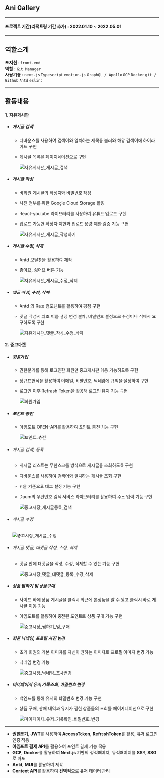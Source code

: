 ## Ani Gallery

---

#### 프로젝트 기간(리팩토링 기간 추가) : 2022.01.10 ~ 2022.05.01

---

## 역할소개

**포지션** : `front-end`
<br />
**역할** : `Git Manager`
<br />
**사용기술** : `next.js` `Typescript` `emotion.js` `GraphQL / Apollo` `GCP` `Docker` `git / Github` `Antd` `eslint`

---

## 활동내용

#### 1. 자유게시판

- ##### 게시글 검색

  - 디바운스를 사용하여 검색어와 일치하는 제목을 불러와 해당 검색어에 하이라이트 구현
  - 게시글 목록을 페이지네이션으로 구현

    ![자유게시판_게시글_검색](https://github.com/RumbleBi/AniGallery/assets/85114315/4f62fdd6-30d6-4b65-b82e-67a88bbc831a)

- ##### 게시글 작성

  - 비회원 게시글의 작성자와 비밀번호 작성
  - 사진 첨부를 위한 Google Cloud Storage 활용
  - React-youtube 라이브러리를 사용하여 유튜브 업로드 구현
  - 업로드 가능한 확장자 제한과 업로드 용량 제한 검증 기능 구현

    ![자유게시판_게시글_작성하기](https://github.com/RumbleBi/AniGallery/assets/85114315/f7fbe4b8-bee1-4a26-9e2e-0511583b7af3)

- ##### 게시글 수정, 삭제

  - Antd 모달창을 활용하여 제작
  - 좋아요, 싫어요 버튼 기능

    ![자유게시판_게시글_수정_삭제](https://github.com/RumbleBi/AniGallery/assets/85114315/1df48148-3fb5-4f59-af74-8ccd40a8c237)

- ##### 댓글 작성, 수정, 삭제

  - Antd 의 Rate 컴포넌트를 활용하여 평점 구현
  - 댓글 작성시 최초 이름 설정 변경 불가, 비밀번호 설정으로 수정이나 삭제시 요구하도록 구현

    ![자유게시판_댓글_작성_수정_삭제](https://github.com/RumbleBi/AniGallery/assets/85114315/31a931bf-7914-4ba3-af84-cac517f26308)

#### 2. 중고마켓

- ##### 회원가입

  - 권한분기를 통해 로그인한 회원만 중고게시판 이용 가능하도록 구현
  - 정규표현식을 활용하여 이메일, 비밀번호, 닉네임에 규칙을 설정하여 구현
  - 로그인 이후 Refrash Token을 활용해 로그인 유지 기능 구현

    ![회원가입](https://github.com/RumbleBi/AniGallery/assets/85114315/96e8d88c-670b-417b-92b3-8d986514707d)

- ##### 포인트 충전

  - 아임포트 OPEN-API를 활용하여 포인트 충전 기능 구현

    ![포인트_충전](https://github.com/RumbleBi/AniGallery/assets/85114315/cab33bbe-e6aa-4787-901e-6ea66f502756)

- ###### 게시글 검색, 등록

  - 게시글 리스트는 무한스크롤 방식으로 게시글을 조회하도록 구현
  - 디바운스를 사용하여 검색어와 일치하는 게시글 조회 구현
  - `#` 을 기준으로 태그 설정 기능 구현
  - Daum의 우편번호 검색 서비스 라이브러리를 활용하여 주소 입력 기능 구현

    ![중고시장_게시글등록_검색](https://github.com/RumbleBi/AniGallery/assets/85114315/c9b33678-437f-4c26-83f7-0016b537ddb4)

- ###### 게시글 수정

  ![중고시장_게시글_수정](https://github.com/RumbleBi/AniGallery/assets/85114315/7f9ae835-be1d-48a1-bae1-197f96a3bcb7)

- ###### 게시글 댓글, 대댓글 작성, 수정, 삭제

  - 댓글 안에 대댓글을 작성, 수정, 삭제할 수 있는 기능 구현

    ![중고시장_댓글_대댓글_등록_수정_삭제](https://github.com/RumbleBi/AniGallery/assets/85114315/15ebd3dc-41c9-478a-aec9-55b1d28a6340)

- ##### 상품 찜하기 및 상품구매

  - 사이드 바에 상품 게시글을 클릭시 최근에 본상품을 알 수 있고 클릭시 바로 게시글 이동 가능
  - 아임포트를 활용하여 충전된 포인트로 상품 구매 기능 구현

    ![중고시장_찜하기_및_구매](https://github.com/RumbleBi/AniGallery/assets/85114315/61502581-e395-4b7c-b3e1-6f7859e2120c)

- ##### 회원 닉네임, 프로필 사진 변경

  - 초기 회원의 기본 이미지를 자신이 원하는 이미지로 프로필 이미지 변경 가능
  - 닉네임 변경 기능

    ![중고시장_닉네임_프사변경](https://github.com/RumbleBi/AniGallery/assets/85114315/9844e386-9a89-4b5c-acac-e55a28959e88)

- ##### 마이페이지 유저 기록조회, 비밀번호 변경

  - 백엔드를 통해 유저의 비밀번호 변경 기능 구현
  - 상품 구매, 판매 내역과 유저가 찜한 상품들의 조회를 페이지네이션으로 구현

    ![마이페이지_유저_기록확인_비밀번호_변경](https://github.com/RumbleBi/AniGallery/assets/85114315/4a5cb460-1741-412c-be5d-3cac99adf245)

---

- **권한분기**, **JWT**를 사용하여 **AccessToken**, **RefreshToken**를 활용, 유저 로그인 인증 적용
- **아임포트 결제 API**를 활용하여 포인트 결제 기능 적용
- **GCP**, **Docker**를 활용하여 **Next.js** 기반의 정적페이지, 동적페이지를 **SSR**, **SSG**로 배포
- **Antd**, **MUI**를 활용하여 제작
- **Context API**를 활용하여 **전역적으로** 유저 데이터 관리
